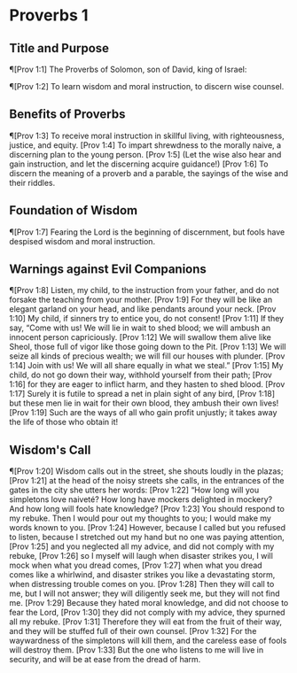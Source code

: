 # Proverbs 1

## Title and Purpose
¶[Prov 1:1] The Proverbs of Solomon, son of David, king of Israel:

¶[Prov 1:2] To learn wisdom and moral instruction, to discern wise counsel.

## Benefits of Proverbs
¶[Prov 1:3] To receive moral instruction in skillful living, with righteousness, justice, and equity.
[Prov 1:4] To impart shrewdness to the morally naive, a discerning plan to the young person.
[Prov 1:5] (Let the wise also hear and gain instruction, and let the discerning acquire guidance!)
[Prov 1:6] To discern the meaning of a proverb and a parable, the sayings of the wise and their riddles.

## Foundation of Wisdom
¶[Prov 1:7] Fearing the Lord is the beginning of discernment, but fools have despised wisdom and moral instruction.

## Warnings against Evil Companions
¶[Prov 1:8] Listen, my child, to the instruction from your father, and do not forsake the teaching from your mother.
[Prov 1:9] For they will be like an elegant garland on your head, and like pendants around your neck.
[Prov 1:10] My child, if sinners try to entice you, do not consent!
[Prov 1:11] If they say, “Come with us! We will lie in wait to shed blood; we will ambush an innocent person capriciously.
[Prov 1:12] We will swallow them alive like Sheol, those full of vigor like those going down to the Pit.
[Prov 1:13] We will seize all kinds of precious wealth; we will fill our houses with plunder.
[Prov 1:14] Join with us! We will all share equally in what we steal.”
[Prov 1:15] My child, do not go down their way, withhold yourself from their path;
[Prov 1:16] for they are eager to inflict harm, and they hasten to shed blood.
[Prov 1:17] Surely it is futile to spread a net in plain sight of any bird,
[Prov 1:18] but these men lie in wait for their own blood, they ambush their own lives!
[Prov 1:19] Such are the ways of all who gain profit unjustly; it takes away the life of those who obtain it!

## Wisdom's Call
¶[Prov 1:20] Wisdom calls out in the street, she shouts loudly in the plazas;
[Prov 1:21] at the head of the noisy streets she calls, in the entrances of the gates in the city she utters her words:
[Prov 1:22] “How long will you simpletons love naiveté? How long have mockers delighted in mockery? And how long will fools hate knowledge?
[Prov 1:23] You should respond to my rebuke. Then I would pour out my thoughts to you; I would make my words known to you.
[Prov 1:24] However, because I called but you refused to listen, because I stretched out my hand but no one was paying attention,
[Prov 1:25] and you neglected all my advice, and did not comply with my rebuke,
[Prov 1:26] so I myself will laugh when disaster strikes you, I will mock when what you dread comes,
[Prov 1:27] when what you dread comes like a whirlwind, and disaster strikes you like a devastating storm, when distressing trouble comes on you.
[Prov 1:28] Then they will call to me, but I will not answer; they will diligently seek me, but they will not find me.
[Prov 1:29] Because they hated moral knowledge, and did not choose to fear the Lord,
[Prov 1:30] they did not comply with my advice, they spurned all my rebuke.
[Prov 1:31] Therefore they will eat from the fruit of their way, and they will be stuffed full of their own counsel.
[Prov 1:32] For the waywardness of the simpletons will kill them, and the careless ease of fools will destroy them.
[Prov 1:33] But the one who listens to me will live in security, and will be at ease from the dread of harm.
